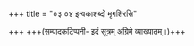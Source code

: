 +++
title = "०३ ०४ इन्वकाशब्दो मृगशिरसि"

+++
+++(सम्पादकटिप्पनी- इदं सूत्रम् अग्रिमे व्याख्यातम्।)+++